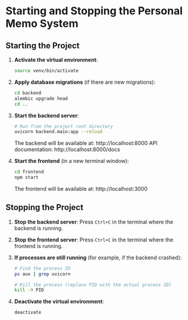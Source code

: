 
# Starting and Stopping the Personal Memo System

## Starting the Project

1. **Activate the virtual environment**:
   ```bash
   source venv/bin/activate
   ```

2. **Apply database migrations** (if there are new migrations):
   ```bash
   cd backend
   alembic upgrade head
   cd ..
   ```

3. **Start the backend server**:
   ```bash
   # Run from the project root directory
   uvicorn backend.main:app --reload
   ```
   The backend will be available at: http://localhost:8000
   API documentation: http://localhost:8000/docs

4. **Start the frontend** (in a new terminal window):
   ```bash
   cd frontend
   npm start
   ```
   The frontend will be available at: http://localhost:3000

## Stopping the Project

1. **Stop the backend server**:
   Press `Ctrl+C` in the terminal where the backend is running.

2. **Stop the frontend server**:
   Press `Ctrl+C` in the terminal where the frontend is running.

3. **If processes are still running** (for example, if the backend crashed):
   ```bash
   # Find the process ID
   ps aux | grep uvicorn

   # Kill the process (replace PID with the actual process ID)
   kill -9 PID
   ```

4. **Deactivate the virtual environment**:
   ```bash
   deactivate
   ```
